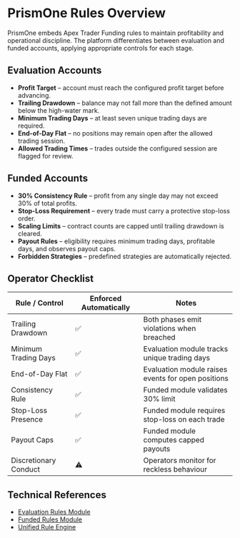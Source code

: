 # PrismOne Rules Overview

PrismOne embeds Apex Trader Funding rules to maintain profitability and
operational discipline. The platform differentiates between evaluation
and funded accounts, applying appropriate controls for each stage.

## Evaluation Accounts

- **Profit Target** – account must reach the configured profit target
  before advancing.
- **Trailing Drawdown** – balance may not fall more than the defined
  amount below the high-water mark.
- **Minimum Trading Days** – at least seven unique trading days are
  required.
- **End-of-Day Flat** – no positions may remain open after the allowed
  trading session.
- **Allowed Trading Times** – trades outside the configured session are
  flagged for review.

## Funded Accounts

- **30% Consistency Rule** – profit from any single day may not exceed
  30% of total profits.
- **Stop-Loss Requirement** – every trade must carry a protective
  stop-loss order.
- **Scaling Limits** – contract counts are capped until trailing
  drawdown is cleared.
- **Payout Rules** – eligibility requires minimum trading days,
  profitable days, and observes payout caps.
- **Forbidden Strategies** – predefined strategies are automatically
  rejected.

## Operator Checklist

| Rule / Control | Enforced Automatically | Notes |
| -------------- | --------------------- | ----- |
| Trailing Drawdown | ✅ | Both phases emit violations when breached |
| Minimum Trading Days | ✅ | Evaluation module tracks unique trading days |
| End-of-Day Flat | ✅ | Evaluation module raises events for open positions |
| Consistency Rule | ✅ | Funded module validates 30% limit |
| Stop-Loss Presence | ✅ | Funded module requires stop-loss on each trade |
| Payout Caps | ✅ | Funded module computes capped payouts |
| Discretionary Conduct | ⚠️ | Operators monitor for reckless behaviour |

## Technical References

- [Evaluation Rules Module](../../rules/evaluation.py)
- [Funded Rules Module](../../rules/funded.py)
- [Unified Rule Engine](../../rules/engine.py)
